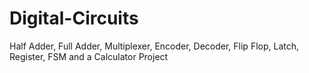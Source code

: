 # Digital-Circuits
Half Adder, Full Adder, Multiplexer, Encoder, Decoder, Flip Flop, Latch, Register, FSM and a Calculator Project
